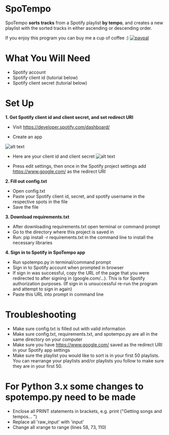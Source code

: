 # SpoTempo
SpoTempo **sorts tracks** from a Spotify playlist **by tempo**, and creates a new playlist with the sorted tracks in either ascending or descending order. 

If you enjoy this program you can buy me a cup of coffee :)
[![paypal](https://www.paypalobjects.com/en_US/i/btn/btn_donateCC_LG.gif)](https://www.paypal.com/cgi-bin/webscr?cmd=_s-xclick&hosted_button_id=S8HEDX3BSDKL8&source=url)

# What You Will Need
- Spotify account
- Spotify client id (tutorial below)
- Spotify client secret (tutorial below)

# Set Up
**1. Get Spotify client id and client secret, and set redirect URI**
- Visit https://developer.spotify.com/dashboard/

- Create an app 

![alt text](https://github.com/codycoogan/metronomeforlifx/blob/master/images/spotclient.gif)

- Here are your client id and client secret
![alt text](https://github.com/codycoogan/metronomeforlifx/blob/master/images/spotblurred_g.jpg)

- Press edit settings, then once in the Spotify project settings add https://www.google.com/ as the redirect URI


**2. Fill out config.txt** 
- Open config.txt
- Paste your Spotify client id, secret, and spotify username in the respective spots in the file
- Save the file


**3. Download requirements.txt**
- After downloading requirements.txt open terminal or command prompt
- Go to the directory where this project is saved in
- Run: pip install -r requirements.txt    in the command line to install the necessary libraries


**4. Sign in to Spotify in SpoTempo app**
- Run spotempo.py in terminal/command prompt
- Sign in to Spotify account when prompted in browser
- If sign in was successful, copy the URL of the page that you were redirected to after signing in (google.com/...). This is for Spotify authorization purposes. (If sign in is unsuccessful re-run the program and attempt to sign in again)
- Paste this URL into prompt in command line

# Troubleshooting
- Make sure config.txt is filled out with valid information
- Make sure config.txt, requirements.txt, and spotempo.py are all in the same directory on your computer
- Make sure you have https://www.google.com/ saved as the redirect URI in your Spotify app settings
- Make sure the playlist you would like to sort is in your first 50 playlists. You can rearrange your playlists and/or playlists you follow to make sure they are in your first 50.

# For Python 3.x some changes to spotempo.py need to be made 
- Enclose all PRINT statements in brackets, e.g. print ("Getting songs and tempos... ")
- Replace all 'raw_input' with 'input'
- Change all xrange to range (lines 58, 73, 110)

